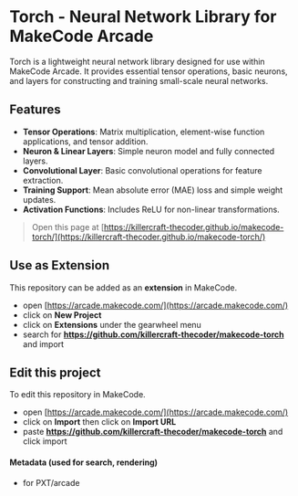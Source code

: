 # Torch - Neural Network Library for MakeCode Arcade

Torch is a lightweight neural network library designed for use within MakeCode Arcade. It provides essential tensor operations, basic neurons, and layers for constructing and training small-scale neural networks.

## Features
- **Tensor Operations**: Matrix multiplication, element-wise function applications, and tensor addition.
- **Neuron & Linear Layers**: Simple neuron model and fully connected layers.
- **Convolutional Layer**: Basic convolutional operations for feature extraction.
- **Training Support**: Mean absolute error (MAE) loss and simple weight updates.
- **Activation Functions**: Includes ReLU for non-linear transformations.



> Open this page at [https://killercraft-thecoder.github.io/makecode-torch/](https://killercraft-thecoder.github.io/makecode-torch/)

## Use as Extension

This repository can be added as an **extension** in MakeCode.

* open [https://arcade.makecode.com/](https://arcade.makecode.com/)
* click on **New Project**
* click on **Extensions** under the gearwheel menu
* search for **https://github.com/killercraft-thecoder/makecode-torch** and import

## Edit this project

To edit this repository in MakeCode.

* open [https://arcade.makecode.com/](https://arcade.makecode.com/)
* click on **Import** then click on **Import URL**
* paste **https://github.com/killercraft-thecoder/makecode-torch** and click import

#### Metadata (used for search, rendering)

* for PXT/arcade
<script src="https://makecode.com/gh-pages-embed.js"></script><script>makeCodeRender("{{ site.makecode.home_url }}", "{{ site.github.owner_name }}/{{ site.github.repository_name }}");</script>
